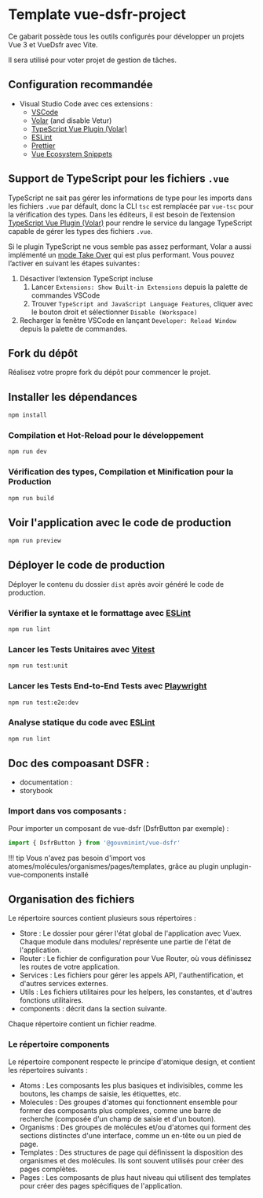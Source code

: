 # Template vue-dsfr-project

Ce gabarit possède tous les outils configurés pour développer un projets Vue 3 et VueDsfr avec Vite.

Il sera utilisé pour voter projet de gestion de tâches.

## Configuration recommandée

- Visual Studio Code avec ces extensions :
  - [VSCode](https://code.visualstudio.com/)
  - [Volar](https://marketplace.visualstudio.com/items?itemName=Vue.volar) (and disable Vetur)
  - [TypeScript Vue Plugin (Volar)](https://marketplace.visualstudio.com/items?itemName=Vue.vscode-typescript-vue-plugin)
  - [ESLint](https://marketplace.visualstudio.com/items?itemName=dbaeumer.vscode-eslint)
  - [Prettier](https://marketplace.visualstudio.com/items?itemName=esbenp.prettier-vscode)
  - [Vue Ecosystem Snippets](https://marketplace.visualstudio.com/items?itemName=matijao.vue-nuxt-snippets)

## Support de TypeScript pour les fichiers `.vue`

TypeScript ne sait pas gérer les informations de type pour les imports dans les fichiers `.vue` par défault, donc la CLI `tsc` est remplacée par `vue-tsc` pour la vérification des types. Dans les éditeurs, il est besoin de l’extension [TypeScript Vue Plugin (Volar)](https://marketplace.visualstudio.com/items?itemName=Vue.vscode-typescript-vue-plugin) pour rendre le service du langage TypeScript capable de gérer les types des fichiers `.vue`.

Si le plugin TypeScript ne vous semble pas assez performant, Volar a aussi implémenté un [mode Take Over](https://github.com/johnsoncodehk/volar/discussions/471#discussioncomment-1361669) qui est plus performant. Vous pouvez l’activer en suivant les étapes suivantes :

1. Désactiver l’extension TypeScript incluse
    1) Lancer `Extensions: Show Built-in Extensions` depuis la palette de commandes VSCode
    2) Trouver `TypeScript and JavaScript Language Features`, cliquer avec le bouton droit et sélectionner `Disable (Workspace)`
2. Recharger la fenêtre VSCode en lançant `Developer: Reload Window` depuis la palette de commandes.

## Fork du dépôt

Réalisez votre propre fork du dépôt pour commencer le projet.

## Installer les dépendances

```sh
npm install
```

### Compilation et Hot-Reload pour le développement

```sh
npm run dev
```

### Vérification des types, Compilation et Minification pour la Production

```sh
npm run build
```

## Voir l'application avec le code de production

```sh
npm run preview
```

## Déployer le code de production

Déployer le contenu du dossier `dist` après avoir généré le code de production.

### Vérifier la syntaxe et le formattage avec [ESLint](https://eslint.org/)

```sh
npm run lint
```

### Lancer les Tests Unitaires avec [Vitest](https://vitest.dev/)

```sh
npm run test:unit
```

### Lancer les Tests End-to-End Tests avec [Playwright](https://playwright.dev/)

```sh
npm run test:e2e:dev
```

### Analyse statique du code avec [ESLint](https://eslint.org/)

```sh
npm run lint
```

## Doc des compoasant DSFR :
 - documentation :
 - storybook

### Import dans vos composants :
Pour importer un composant de vue-dsfr (DsfrButton par exemple) :

```js
import { DsfrButton } from '@gouvminint/vue-dsfr'
```

!!! tip Vous n'avez pas besoin d'import vos atomes/molécules/organismes/pages/templates, grâce au plugin unplugin-vue-components installé

## Organisation des fichiers

Le répertoire sources contient plusieurs sous répertoires :

- Store : Le dossier pour gérer l'état global de l'application avec Vuex. Chaque module dans modules/ représente une partie de l'état de l'application.
- Router : Le fichier de configuration pour Vue Router, où vous définissez les routes de votre application.
- Services : Les fichiers pour gérer les appels API, l'authentification, et d'autres services externes.
- Utils : Les fichiers utilitaires pour les helpers, les constantes, et d'autres fonctions utilitaires.
- components : décrit dans la section suivante.

Chaque répertoire contient un fichier readme.

### Le répertoire components

Le répertoire component respecte le principe d'atomique design, et contient les répertoires suivants :

- Atoms : Les composants les plus basiques et indivisibles, comme les boutons, les champs de saisie, les étiquettes, etc.
- Molecules : Des groupes d'atomes qui fonctionnent ensemble pour former des composants plus complexes, comme une barre de recherche (composée d'un champ de saisie et d'un bouton).
- Organisms : Des groupes de molécules et/ou d'atomes qui forment des sections distinctes d'une interface, comme un en-tête ou un pied de page.
- Templates : Des structures de page qui définissent la disposition des organismes et des molécules. Ils sont souvent utilisés pour créer des pages complètes.
- Pages : Les composants de plus haut niveau qui utilisent des templates pour créer des pages spécifiques de l'application.
